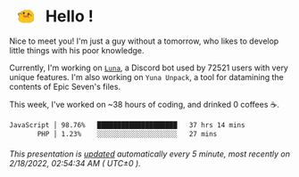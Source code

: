 <h1>   <img src="./spoink.gif" style="vertical-align:middle;" width="30px">   Hello ! </h1>

Nice to meet you! I'm just a guy without a tomorrow, who likes to develop little things with his poor knowledge.

Currently, I'm working on <a href='https://github.com/Asgarrrr/Luna'>`Luna`</a>, a Discord bot used by 72521 users with very unique features. I'm also working on `Yuna Unpack`, a tool for datamining the contents of Epic Seven's files.

This week, I've worked on ~38 hours of coding, and drinked 0 coffees ☕.

```
JavaScript │ 98.76%   ████████████████████   37 hrs 14 mins
       PHP │ 1.23%    ░░░░░░░░░░░░░░░░░░░░   27 mins
```

###### This presentation is [updated](https://github.com/Asgarrrr) automatically every 5 minute, most recently on 2/18/2022, 02:54:34 AM ( UTC±0 ).